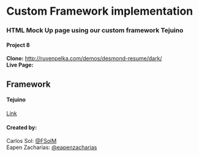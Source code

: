 # Custom Framework implementation
### HTML Mock Up page using our custom framework Tejuino
#### Project 8
<b>Clone:</b> http://ruvenpelka.com/demos/desmond-resume/dark/<br>
<b>Live Page:</b> <br>
## Framework
#### Tejuino
<a href="https://github.com/FSolM/Tejuino">Link</a><br>
#### Created by:
Carlos Sol: <a href="https://github.com/FSolM">@FSolM</a><br>
Eapen Zacharias: <a href="https://github.com/eapenzacharias">@eapenzacharias</a>
